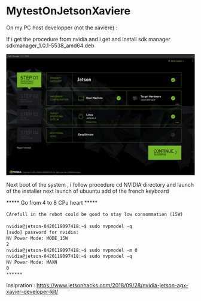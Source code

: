 



# MytestOnJetsonXaviere

On my PC host developper (not the xaviere) :

If i get the procedure   from nvidia  and i get and  install sdk manager
 sdkmanager_1.0.1-5538_amd64.deb

![SDK Manager](Capture%20du%202020-04-02%2019-46-38.png)


Next boot of the system , i follow procedure 
cd NVIDIA directory and launch of the installer
next launch of ubuuntu 
add of the french keyboard

***** Go from 4 to 8 CPu heart *****
``` console
CArefull in the robot could be good to stay low consommation (15W)

nvidia@jetson-0420119097418:~$ sudo nvpmodel -q
[sudo] password for nvidia: 
NV Power Mode: MODE_15W
2
nvidia@jetson-0420119097418:~$ sudo nvpmodel -m 0
nvidia@jetson-0420119097418:~$ sudo nvpmodel -q
NV Power Mode: MAXN
0
******
```

Insipration :
https://www.jetsonhacks.com/2018/09/28/nvidia-jetson-agx-xavier-developer-kit/



